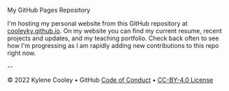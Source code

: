 My GitHub Pages Repository

I'm hosting my personal website from this GitHub repository at [cooleyky.github.io](cooleyky.github.io). On my website you can find my current resume, recent projects and updates, and my teaching portfolio. Check back often to see how I'm progressing as I am rapidly adding new contributions to this repo right now.

--

&copy; 2022 Kylene Cooley &bull; GitHub [Code of Conduct](https://www.contributor-covenant.org/version/2/1/code_of_conduct/code_of_conduct.md) &bull; [CC-BY-4.0 License](https://creativecommons.org/licenses/by/4.0/legalcode)
